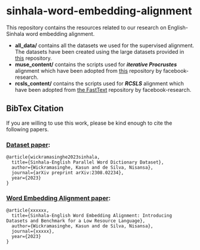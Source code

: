 # sinhala-word-embedding-alignment

This repository contains the resources related to our research on English-Sinhala word embedding alignment.

- **all_data/** contains all the datasets we used for the supervised alignment. The datasets have been created using the large datasets provided in [this](https://github.com/kasunw22/sinhala-para-dict/tree/main) repository.
- **muse_content/** contains the scripts used for ***iterative Procrustes*** alignment which have been adopted from [this](https://github.com/facebookresearch/MUSE/tree/main) repository by facebook-research.
- **rcsls_content/** contains the scripts used for ***RCSLS*** alignment which have been adopted from [the FastText](https://github.com/facebookresearch/fastText/tree/main/alignment) repository by facebook-research.

## BibTex Citation
If you are willing to use this work, please be kind enough to cite the following papers.

### [Dataset paper](https://arxiv.org/abs/2308.02234):
```
@article{wickramasinghe2023sinhala,
  title={Sinhala-English Parallel Word Dictionary Dataset},
  author={Wickramasinghe, Kasun and de Silva, Nisansa},
  journal={arXiv preprint arXiv:2308.02234},
  year={2023}
}
```

### [Word Embedding Alignment paper](https://arxiv.org/abs/2308.02234): 
```
@article{xxxxxx,
  title={Sinhala-English Word Embedding Alignment: Introducing Datasets and Benchmark for a Low Resource Language},
  author={Wickramasinghe, Kasun and de Silva, Nisansa},
  journal={xxxxx},
  year={2023}
}
```
